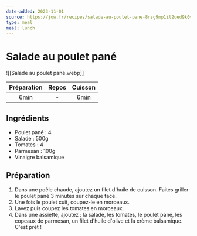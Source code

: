 ```yaml
---
date-added: 2023-11-01
source: https://jow.fr/recipes/salade-au-poulet-pane-8nsg9mp1il2ued9k0vok
type: meal
meal: lunch
---
```


# Salade au poulet pané

![[Salade au poulet pané.webp]]

| Préparation | Repos | Cuisson |
|:-----------:|:-----:|:-------:|
|    6min     |   -   |  6min   |

## Ingrédients

- Poulet pané : 4
- Salade : 500g
- Tomates : 4
- Parmesan : 100g
- Vinaigre balsamique

## Préparation

1. Dans une poêle chaude, ajoutez un filet d'huile de cuisson. Faites griller le poulet pané 3 minutes sur chaque face.
2. Une fois le poulet cuit, coupez-le en morceaux.
3. Lavez puis coupez les tomates en morceaux.
4. Dans une assiette, ajoutez : la salade, les tomates, le poulet pané, les copeaux de parmesan, un filet d'huile d'olive et la crème balsamique. C'est prêt !
